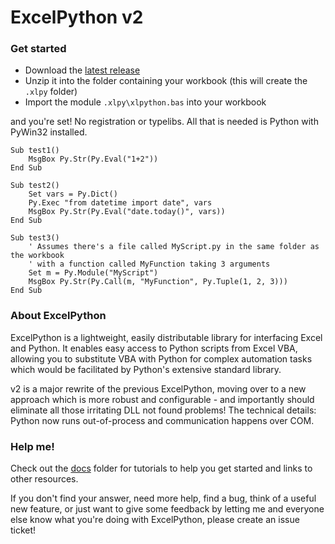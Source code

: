 # ExcelPython v2

### Get started

* Download the [latest release](/releases)
* Unzip it into the folder containing your workbook (this will create the `.xlpy` folder)
* Import the module `.xlpy\xlpython.bas` into your workbook

and you're set! No registration or typelibs. All that is needed is Python with PyWin32 installed.

```vb.net
Sub test1()
    MsgBox Py.Str(Py.Eval("1+2"))
End Sub

Sub test2()
    Set vars = Py.Dict()
    Py.Exec "from datetime import date", vars
    MsgBox Py.Str(Py.Eval("date.today()", vars))
End Sub

Sub test3()
    ' Assumes there's a file called MyScript.py in the same folder as the workbook
    ' with a function called MyFunction taking 3 arguments
    Set m = Py.Module("MyScript")
    MsgBox Py.Str(Py.Call(m, "MyFunction", Py.Tuple(1, 2, 3)))
End Sub
```

### About ExcelPython

ExcelPython is a lightweight, easily distributable library for interfacing Excel and Python. It enables easy access to Python scripts from Excel VBA, allowing you to substitute VBA with Python for complex automation tasks which would be facilitated by Python's extensive standard library.

v2 is a major rewrite of the previous ExcelPython, moving over to a new approach which is more robust and configurable - and importantly should eliminate all those irritating DLL not found problems! The technical details: Python now runs out-of-process and communication happens over COM.

### Help me!

Check out the [docs](docs/) folder for tutorials to help you get started and links to other resources.

If you don't find your answer, need more help, find a bug, think of a useful new feature, or just want to give some feedback by letting me and everyone else know what you're doing with ExcelPython, please create an issue ticket!
